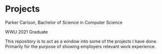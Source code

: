 # Projects
Parker Carlson,
Bachelor of Science in Computer Science

WWU 2021 Graduate

This repository is to act as a window into some of the projects I have done.
Primarily for the purpose of showing employers relevant work experience.
